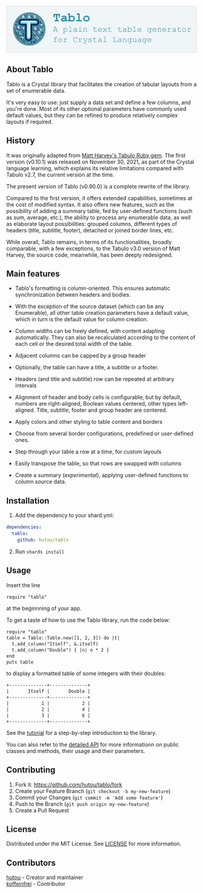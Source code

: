<!-- [<img src="logo.png" alt="Logo" width=700/>](README.md)

<img src="https://github.com/hutou/tablo/blob/4769d99f24738a6a8fe75e8e2901c5b2624bcd9a/logo.png" alt="Logo" width=700/>
![logo](https://github.com/hutou/tablo/blob/4769d99f24738a6a8fe75e8e2901c5b2624bcd9a/logo.png)
![logo](/docs/assets/images/logo.png)
![logo](/blob/development/docs/assets/images/logo.png)
![logo](https://hutou.fr/gramps/logo.png)
<img src="https://github.com/hutou/tablo/blob/4769d99f24738a6a8fe75e8e2901c5b2624bcd9a/logo.png" alt="Logo" width=700/>
-->

![logo](./assets/images/logo.png)

## About Tablo

Tablo is a Crystal library that facilitates the creation of tabular
layouts from a set of enumerable data.

It's very easy to use: just supply a data set and define a few columns,
and you're done. Most of its other optional parameters have commonly
used default values, but they can be refined to produce relatively
complex layouts if required.

## History

It was originally adapted from [Matt Harvey's Tabulo Ruby
gem](https://github.com/matt-harvey/tabulo). The first version (v0.10.1)
was released on November 30, 2021, as part of the Crystal language
learning, which explains its relative limitations compared with Tabulo
v2.7, the current version at the time.

The present version of Tablo (v0.90.0) is a complete rewrite of the library.

Compared to the first version, it offers extended capabilities, sometimes at
the cost of modified syntax. It also offers new features, such as the
possibility of adding a summary table, fed by user-defined functions (such as
sum, average, etc.), the ability to process any enumerable data, as well as
elaborate layout possibilities: grouped columns, different types of headers
(title, subtitle, footer), detached or joined border lines, etc.

While overall, Tablo remains, in terms of its functionalities, broadly
comparable, with a few exceptions, to the Tabulo v3.0 version of Matt Harvey,
the source code, meanwhile, has been deeply redesigned.

## Main features

- Tablo's formatting is column-oriented. This ensures automatic
  synchronization between headers and bodies.

- With the exception of the source dataset (which can be any
  Enumerable), all other table creation parameters have a default
  value, which in turn is the default value for column creation.

- Column widths can be freely defined, with content adapting
  automatically. They can also be recalculated according to the content of
  each cell or the desired total width of the table.

- Adjacent columns can be capped by a group header

- Optionally, the table can have a title, a subtitle or a footer.

- Headers (and title and subtitle) row can be repeated at arbitrary intervals

- Alignment of header and body cells is configurable, but by default,
  numbers are right-aligned, Boolean values centered, other types
  left-aligned. Title, subtitle, footer and group header are centered.

- Apply colors and other styling to table content and borders

- Choose from several border configurations, predefined or user-defined ones.

- Step through your table a row at a time, for custom layouts

- Easily transpose the table, so that rows are swapped with columns

- Create a summary (_experimental_), applying user-defined functions to
  column source data.

## Installation

1. Add the dependency to your shard.yml:

```yaml
dependencies:
  tablo:
    github: hutou/tablo
```

2. Run `shards install`

## Usage

Insert the line

```crystal
require "tablo"
```

at the beginnning of your app.

To get a taste of how to use the Tablo library, run the code below:

```crystal
require "tablo"
table = Tablo::Table.new([1, 2, 3]) do |t|
  t.add_column("Itself", &.itself)
  t.add_column("Double") { |n| n * 2 }
end
puts table
```

to display a formatted table of some integers with their doubles:

```
+--------------+--------------+
|       Itself |       Double |
+--------------+--------------+
|            1 |            2 |
|            2 |            4 |
|            3 |            6 |
+--------------+--------------+
```

See the [tutorial](tutorial.md) for a step-by-step introduction to the library.

You can also refer to the [detailed API](API.md) for more informationn on public
classes and methods, their usage and their parameters.

## Contributing

1. Fork it: https://github.com/hutou/tablo/fork
2. Create your Feature Branch (`git checkout -b my-new-feature`)
3. Commit your Changes (`git commit -m 'Add some feature'`)
4. Push to the Branch (`git push origin my-new-feature`)
5. Create a Pull Request

## License

Distributed under the MIT License. See [LICENSE](LICENSE) for more information.

## Contributors

[hutou](https://github.com/hutou) - Creator and maintainer <br />
[koffeinfrei](https://github.com/koffeinfrei) - Contributor
